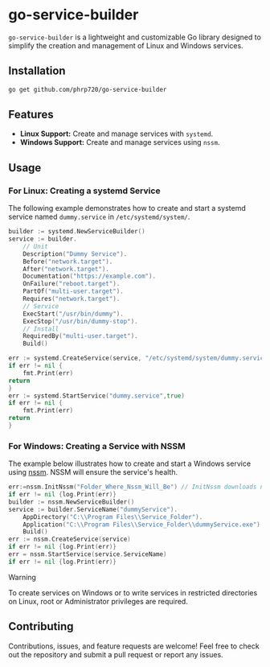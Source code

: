 # go-service-builder

`go-service-builder` is a lightweight and customizable Go library designed to simplify the creation and management of Linux and Windows services.

## Installation

```bash
go get github.com/phrp720/go-service-builder
```
## Features
- **Linux Support:** Create and manage services with `systemd`.
- **Windows Support:** Create and manage services using `nssm`.

## Usage

### For Linux: Creating a systemd Service 

The following example demonstrates how to create and start a systemd service named `dummy.service` in `/etc/systemd/system/`.

```go
builder := systemd.NewServiceBuilder()
service := builder.
	// Unit
	Description("Dummy Service").
	Before("network.target").
	After("network.target").
	Documentation("https://example.com").
	OnFailure("reboot.target").
	PartOf("multi-user.target").
	Requires("network.target").
	// Service
	ExecStart("/usr/bin/dummy").
	ExecStop("/usr/bin/dummy-stop").
	// Install
	RequiredBy("multi-user.target").
	Build()

err := systemd.CreateService(service, "/etc/systemd/system/dummy.service",true)
if err != nil {
	fmt.Print(err)
return
}
err := systemd.StartService("dummy.service",true)
if err != nil {
	fmt.Print(err)
return
}
```

### For Windows: Creating a Service with NSSM

The example below illustrates how to create and start a Windows service using [nssm](https://nssm.cc/). NSSM will ensure the service's health.

```go
err:=nssm.InitNssm("Folder_Where_Nssm_Will_Be") // InitNssm downloads nssm and extracts it  to the specified folder
if err != nil {log.Print(err)}
builder := nssm.NewServiceBuilder()
service := builder.ServiceName("dummyService").
	AppDirectory("C:\\Program Files\\Service_Folder").
	Application("C:\\Program Files\\Service_Folder\\dummyService.exe").
	Build()
err := nssm.CreateService(service)
if err != nil {log.Print(err)}
err = nssm.StartService(service.ServiceName)
if err != nil {log.Print(err)}
```
> [!Warning]
>
> To create services on Windows or to write services in restricted directories on Linux, root or Administrator privileges are required.

## Contributing
Contributions, issues, and feature requests are welcome! Feel free to check out the repository and submit a pull request or report any issues.
